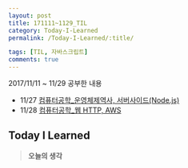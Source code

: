 ```yaml
---
layout: post
title: 171111~1129_TIL
category: Today-I-Learned
permalink: /Today-I-Learned/:title/

tags: [TIL, 자바스크립트]
comments: true
---
```

2017/11/11 ~ 11/29 공부한 내용

* 11/27 [컴퓨터공학_운영체제역사, 서버사이드(Node.js)](../../computer-science/cs-os,Nodejs)
* 11/28 [컴퓨터공학_웹 HTTP, AWS](./../computer-science/2017-11-28-cs-http,aws)
## **Today I Learned**


>**오늘의 생각**  






